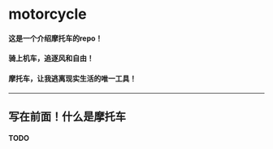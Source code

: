 # motorcycle
#### 这是一个介绍摩托车的repo！
#### 骑上机车，追逐风和自由！
#### 摩托车，让我逃离现实生活的唯一工具！
---
## 写在前面！什么是摩托车
#### TODO 
